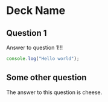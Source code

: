 # Deck Name

## Question 1 <!-- id:67da3a0fe59f3b71b5a4f78d51cc67b1 -->

Answer to question 1!!!

```js
console.log("Hello world");
```

## Some other question <!-- id:c72ec3b33c89c5f55e77cc7e9408bd86 -->

The answer to this question is cheese.
